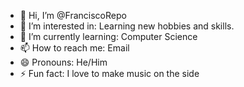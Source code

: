 - 👋 Hi, I’m @FranciscoRepo
- 👀 I’m interested in: Learning new hobbies and skills.
- 🌱 I’m currently learning: Computer Science 
- 📫 How to reach me: Email
- 😄 Pronouns: He/Him
- ⚡ Fun fact: I love to make music on the side 

<!---
Make sure to reach me through my email
--->
